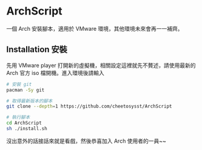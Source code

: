 # ArchScript
一個 Arch 安裝腳本，適用於 VMware 環境，其他環境未來會再一一補齊。

## Installation 安裝
先用 VMware player 打開新的虛擬機，相關設定這裡就先不贅述，請使用最新的 Arch 官方 iso 檔開機。進入環境後請輸入

```sh
# 安裝 git
pacman -Sy git

# 取得最新版本的腳本
git clone --depth=1 https://github.com/cheetosysst/ArchScript

# 執行腳本
cd ArchScript
sh ./install.sh
```

沒出意外的話接話來就是看戲，然後恭喜加入 Arch 使用者的一員~~